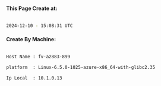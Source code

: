 
   
#### This Page Create at:

```bash

2024-12-10 - 15:08:31 UTC

```

#### Create By Machine:

```bash

Host Name : fv-az883-899

platform  : Linux-6.5.0-1025-azure-x86_64-with-glibc2.35

Ip Local  : 10.1.0.13

```

